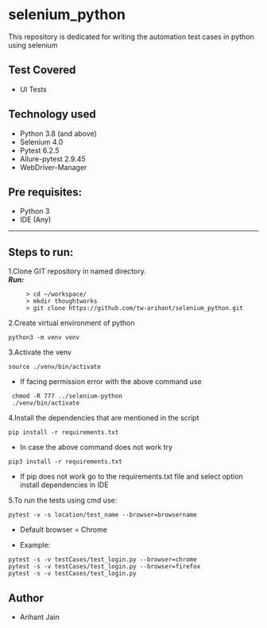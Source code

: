 # selenium_python
This repository is dedicated for writing the automation test cases in python using selenium

## Test Covered
* UI Tests

## Technology used
* Python 3.8 (and above)
* Selenium 4.0
* Pytest 6.2.5
* Allure-pytest 2.9.45
* WebDriver-Manager

## Pre requisites: <br>
* Python 3 <br>
* IDE (Any)

-------------------------------------------------------------------------
## Steps to run:
1.Clone GIT repository in named directory. <br>
**_Run:_**
```
     > cd ~/workspace/
     > mkdir thoughtworks
     > git clone https://github.com/tw-arihant/selenium_python.git
```   
2.Create virtual environment of python

`python3 -m venv venv`

3.Activate the venv

`source ./venv/bin/activate`

* If facing permission error with the above command use
          
` chmod -R 777 ../selenium-python` <br>
` ./venv/bin/activate`
  
4.Install the dependencies that are mentioned in the script

`pip install -r requirements.txt`

* In case the above command does not work try

`pip3 install -r requirements.txt`

* If pip does not work go to the requirements.txt file and select option install dependencies in IDE

5.To run the tests using cmd use: 

`pytest -v -s location/test_name --browser=browsername`

* Default browser = Chrome

* Example: 

`pytest -s -v testCases/test_login.py --browser=chrome` <br>
`pytest -s -v testCases/test_login.py --browser=firefox` <br>
`pytest -s -v testCases/test_login.py`

## Author
* Arihant Jain
